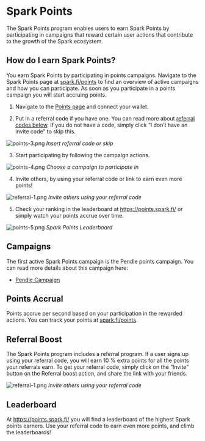 # Spark Points

The Spark Points program enables users to earn Spark Points by participating in campaigns that reward certain user actions that contribute to the growth of the Spark ecosystem.

## How do I earn Spark Points?

You earn Spark Points by participating in points campaigns. Navigate to the Spark Points page at [spark.fi/points](http://spark.fi/points) to find an overview of active campaigns and how you can participate. As soon as you participate in a points campaign you will start accruing points.

1. Navigate to the [Points page](http://spark.fi/points) and connect your wallet.

2. Put in a referral code if you have one. You can read more about [referral codes below](#referral-boost). If you do not have a code, simply click “I don’t have an invite code” to skip this.

![points-3.png](/assets/points-3.png)
*Insert referral code or skip*

3. Start participating by following the campaign actions.
    
![points-4.png](/assets/points-4.png)
*Choose a campaign to participate in*
    
4. Invite others, by using your referral code or link to earn even more points!
    
![referral-1.png](/assets/referral-1.png)
*Invite others using your referral code*
    
5. Check your ranking in the leaderboard at https://points.spark.fi/ or simply watch your points accrue over time.
    
![points-5.png](/assets/points-5.png)
*Spark Points Leaderboard*
    

## Campaigns

The first active Spark Points campaign is the Pendle points campaign. You can read more details about this campaign here:

- [Pendle Campaign](/points/pendle)

## Points Accrual

Points accrue per second based on your participation in the rewarded actions. You can track your points at [spark.fi/points](http://spark.fi/points).

## Referral Boost

The Spark Points program includes a referral program. If a user signs up using your referral code, you will earn 10 % extra points for all the points your referrals earn. To get your referral code, simply click on the “Invite” button on the Referral boost action, and share the link with your friends.

![referral-1.png](/assets/referral-1.png)
*Invite others using your referral code*

## Leaderboard

At https://points.spark.fi/ you will find a leaderboard of the highest Spark points earners. Use your referral code to earn even more points, and climb the leaderboards!